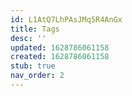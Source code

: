 ```yaml
---
id: L1AtQ7LhPAsJMq5R4AnGx
title: Tags
desc: ''
updated: 1628786061158
created: 1628786061158
stub: true
nav_order: 2
---
```


